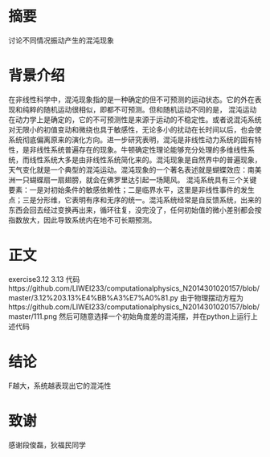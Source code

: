# 摘要
  讨论不同情况振动产生的混沌现象
# 背景介绍
  在非线性科学中，混沌现象指的是一种确定的但不可预测的运动状态。它的外在表现和纯粹的随机运动很相似，即都不可预测。但和随机运动不同的是，    混沌运动在动力学上是确定的，它的不可预测性是来源于运动的不稳定性。或者说混沌系统对无限小的初值变动和微绕也具于敏感性，无论多小的扰动在长时间以后，也会使系统彻底偏离原来的演化方向。进一步研究表明，混沌是非线性动力系统的固有特性，是非线性系统普遍存在的现象。牛顿确定性理论能够充分处理的多维线性系统，而线性系统大多是由非线性系统简化来的。混沌现象是自然界中的普遍现象，天气变化就是一个典型的混沌运动。混沌现象的一个著名表述就是蝴蝶效应：南美洲一只蝴蝶扇一扇翅膀，就会在佛罗里达引起一场飓风。
混沌系统具有三个关键要素：一是对初始条件的敏感依赖性；二是临界水平，这里是非线性事件的发生点；三是分形维，它表明有序和无序的统一。混沌系统经常是自反馈系统，出来的东西会回去经过变换再出来，循环往复，没完没了，任何初始值的微小差别都会按指数放大，因此导致系统内在地不可长期预测。
# 正文
  exercise3.12  3.13
  代码https://github.com/LIWEI233/computationalphysics_N2014301020157/blob/master/3.12%203.13%E4%BB%A3%E7%A0%81.py
  由于物理摆动方程为https://github.com/LIWEI233/computationalphysics_N2014301020157/blob/master/111.png
  然后可随意选择一个初始角度差的混沌摆，并在python上运行上述代码
# 结论
  F越大，系统越表现出它的混沌性
# 致谢
  感谢段俊磊，狄福民同学
